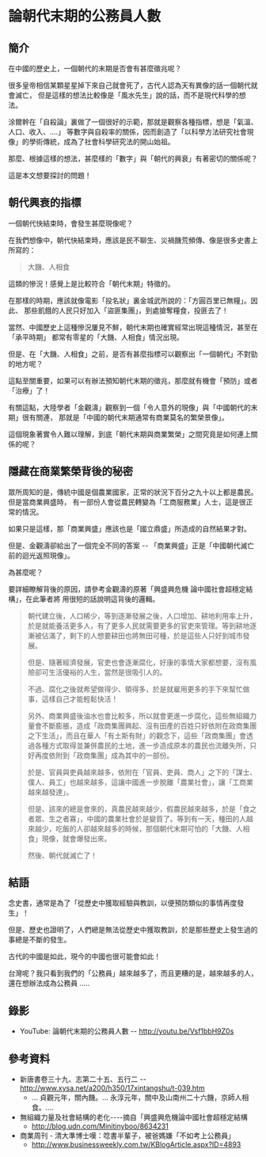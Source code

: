 # 論朝代末期的公務員人數


## 簡介

在中國的歷史上，一個朝代的末期是否會有甚麼徵兆呢？

很多皇帝相信某顆星星掉下來自己就會死了，古代人認為天有異像的話一個朝代就會滅亡，
但是這樣的想法比較像是「風水先生」說的話，而不是現代科學的想法。

涂爾幹在「自殺論」裏做了一個很好的示範，那就是觀察各種指標，想是「氣溫、人口、收入、....」 
等數字與自殺率的關係，因而創造了「以科學方法研究社會現像」的學術傳統，成為了社會科學研究法的開山始祖。

那麼、根據這樣的想法，甚麼樣的「數字」與「朝代的興衰」有著密切的關係呢？

這是本文想要探討的問題！

## 朝代興衰的指標

一個朝代快結束時，會發生甚麼現像呢？

在我們想像中，朝代快結束時，應該是民不聊生、災禍饑荒頻傳、像是很多史書上所寫的：

> 大饑、人相食

這類的慘況！感覺上是比較符合「朝代末期」特徵的。

在那樣的時期，應該就像電影「投名狀」裏金城武所說的：「方圓百里已無糧」。因此、
那些飢餓的人民只好加入「盜匪集團」，到處搶奪糧食，投匪去了！

當然、中國歷史上這種慘況屢見不鮮，朝代末期也確實經常出現這種情況，甚至在「承平時期」
都常有零星的「大饑、人相食」情況出現。

但是、在「大饑、人相食」之前，是否有甚麼指標可以觀察出「一個朝代」不對勁的地方呢？

這點至關重要，如果可以有辦法預知朝代末期的徵兆，那麼就有機會「預防」或者「治療」了！

有關這點，大陸學者「金觀濤」觀察到一個「令人意外的現像」與「中國朝代的末期」很有關連，
那就是「中國的朝代末期通常有商業莫名的繁榮景像」。

這個現象著實令人難以理解，到底「朝代末期與商業繁榮」之間究竟是如何連上關係的呢？

## 隱藏在商業繁榮背後的秘密

眾所周知的是，傳統中國是個農業國家，正常的狀況下百分之九十以上都是農民。但是當商業興盛時，
有一部份人會從農民轉變為「工商服務業」人士，這是很正常的情況。

如果只是這樣，那「商業興盛」應該也是「國立鼎盛」所造成的自然結果才對。

但是、金觀濤卻給出了一個完全不同的答案 -- 「商業興盛」正是「中國朝代滅亡前的迴光返照現像」。

為甚麼呢？

要詳細瞭解背後的原因，請參考金觀濤的原著「興盛興危機  論中國社會超穩定結構」，在此筆者將
用很短的話說明這背後的邏輯。

> 朝代建立後，人口稀少，等到逐漸發展之後，人口增加、耕地利用率上升，於是就能養活更多人，有了更多人民就需要更多的官吏來管理。等到耕地逐漸被佔滿了，剩下的人想要耕田也將無田可種，於是這些人只好到城市發展。
> 
> 但是、隨著經濟發展，官吏也會逐漸腐化，好康的事情大家都想要，沒有風險卻可生活優裕的人生，當然是很吸引人的。
> 
> 不過、腐化之後就希望做得少、領得多，於是就雇用更多的手下來幫忙做事，這樣自己才能輕鬆快活！
> 
> 另外、商業興盛後油水也會比較多，所以就會更進一步腐化，這些無組織力量會不斷膨脹，造成「政商集團興起、沒有田產的百姓只好依附在政商集團之下生活」，而且在華人「有土斯有財」的觀念下，這些「政商集團」會透過各種方式取得並兼併農民的土地，進一步造成原本的農民也流離失所，只好再度依附到「政商集團」成為其中的一部份。
> 
> 於是、官員與吏員越來越多，依附在「官員、吏員、商人」之下的「謀士、僕人、員工」也越來越多，這讓中國進一步脫離「農業社會」，讓「工商業越來越發達」。
> 
> 但是、該來的總是會來的，真農民越來越少，假農民越來越多，於是「食之者眾、生之者寡」，中國的農業社會於是變質了。等到有一天，種田的人越來越少，吃飯的人卻越來越多的時候，那個朝代末期可怕的「大饑、人相食」現像，就會爆發出來。
> 
> 然後、朝代就滅亡了！

## 結語

念史書，通常是為了「從歷史中獲取經驗與教訓，以便預防類似的事情再度發生」！

但是、歷史也證明了，人們總是無法從歷史中獲取教訓，於是那些歷史上發生過的事總是不斷的發生。

古代的中國是如此，現今的中國也很可能會如此！

台灣呢？我只看到我們的「公務員」越來越多了，而且更糟的是，越來越多的人，還在想辦法成為公務員 .....

## 錄影

* YouTube: 論朝代末期的公務員人數 -- <http://youtu.be/Vsf1bbH9Z0s>


## 參考資料
* 新唐書卷三十九、志第二十五、五行二 -- <http://www.xysa.net/a200/h350/17xintangshu/t-039.htm>
	* ... 貞觀元年，關內饑。... 永淳元年，關中及山南州二十六饑，京師人相食。....
* 無組織力量及社會結構的老化----摘自「興盛興危機論中國社會超穩定結構
	* <http://blog.udn.com/Minitinyboo/8634231>
* 商業周刊 - 清大準博士嘆：唸書半輩子，被爸媽嫌「不如考上公務員」
	* <http://www.businessweekly.com.tw/KBlogArticle.aspx?ID=4893>
	
